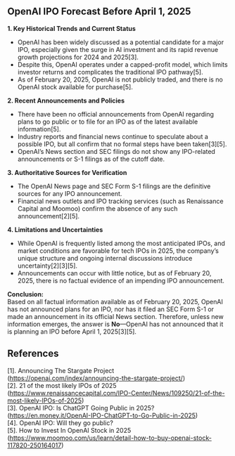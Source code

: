 ## OpenAI IPO Forecast Before April 1, 2025

**1. Key Historical Trends and Current Status**
- OpenAI has been widely discussed as a potential candidate for a major IPO, especially given the surge in AI investment and its rapid revenue growth projections for 2024 and 2025[3].
- Despite this, OpenAI operates under a capped-profit model, which limits investor returns and complicates the traditional IPO pathway[5].
- As of February 20, 2025, OpenAI is not publicly traded, and there is no OpenAI stock available for purchase[5].

**2. Recent Announcements and Policies**
- There have been no official announcements from OpenAI regarding plans to go public or to file for an IPO as of the latest available information[5].
- Industry reports and financial news continue to speculate about a possible IPO, but all confirm that no formal steps have been taken[3][5].
- OpenAI’s News section and SEC filings do not show any IPO-related announcements or S-1 filings as of the cutoff date.

**3. Authoritative Sources for Verification**
- The OpenAI News page and SEC Form S-1 filings are the definitive sources for any IPO announcement.
- Financial news outlets and IPO tracking services (such as Renaissance Capital and Moomoo) confirm the absence of any such announcement[2][5].

**4. Limitations and Uncertainties**
- While OpenAI is frequently listed among the most anticipated IPOs, and market conditions are favorable for tech IPOs in 2025, the company’s unique structure and ongoing internal discussions introduce uncertainty[2][3][5].
- Announcements can occur with little notice, but as of February 20, 2025, there is no factual evidence of an impending IPO announcement.

**Conclusion:**  
Based on all factual information available as of February 20, 2025, OpenAI has not announced plans for an IPO, nor has it filed an SEC Form S-1 or made an announcement in its official News section. Therefore, unless new information emerges, the answer is **No**—OpenAI has not announced that it is planning an IPO before April 1, 2025[3][5].

## References
[1]. Announcing The Stargate Project (https://openai.com/index/announcing-the-stargate-project/)  
[2]. 21 of the most likely IPOs of 2025 (https://www.renaissancecapital.com/IPO-Center/News/109250/21-of-the-most-likely-IPOs-of-2025)  
[3]. OpenAI IPO: Is ChatGPT Going Public in 2025? (https://en.money.it/OpenAI-IPO-ChatGPT-to-Go-Public-in-2025)  
[4]. OpenAI IPO: Will they go public?  
[5]. How to Invest In OpenAI Stock in 2025 (https://www.moomoo.com/us/learn/detail-how-to-buy-openai-stock-117820-250164017)